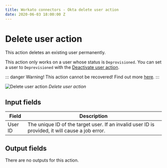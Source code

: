 ```yaml
---
title: Workato connectors - Okta delete user action
date: 2020-06-03 18:00:00 Z
---
```


# Delete user action
This action deletes an existing user permanently.

This action only works on a user whose status is `Deprovisioned`. You can set a user to `Deprevisioned` with the [Deactivate user action](deactivate-user-action.md).

::: danger Warning!
This action cannot be recovered! Find out more [here](https://developer.okta.com/docs/reference/api/users/#delete-user).
:::

![Delete user action](~@img/connectors/okta/delete-user.png)
*Delete user action*

## Input fields
| Field   | Description |
| ------- | ----------- |
| User ID | The unique ID of the target user. If an invalid user ID is provided, it will cause a job error. |

## Output fields
There are no outputs for this action.
